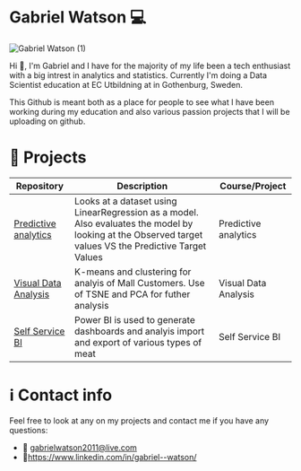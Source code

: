 # Gabriel Watson :computer:
![Gabriel Watson (1)](https://user-images.githubusercontent.com/97103827/235610221-073d5278-928f-4b70-ae49-a7c82ea4e235.png)

Hi 👋, I'm Gabriel and I have for the majority of my life been a tech enthusiast with a big intrest in analytics and statistics. Currently I'm doing a Data Scientist education at EC Utbildning at in Gothenburg, Sweden. 

This Github is meant both as a place for people to see what I have been working during my education and also various passion projects that I will be uploading on github.

# 👜 Projects 
| Repository | Description | Course/Project |
| --- | --- | --- |
| [Predictive analytics](https://github.com/GabrielWatson1/Prediktiv_Analys) | Looks at a dataset using LinearRegression as a model. Also evaluates the model by looking at the Observed target values VS the Predictive Target Values | Predictive analytics |
| [Visual Data Analysis](https://github.com/GabrielWatson1/VisuellData_Analys) | K-means and clustering for analyis of Mall Customers. Use of TSNE and PCA for futher analysis | Visual Data Analysis |
| [Self Service BI](https://github.com/GabrielWatson1/SSBI) | Power BI is used to generate dashboards and analyis import and export of various types of meat | Self Service BI |


#  ℹ️ Contact info

Feel free to look at any on my projects and contact me if you have any questions:
- 📧 gabrielwatson2011@live.com 
- 🔗https://www.linkedin.com/in/gabriel--watson/
<!--
**GabrielWatson1![Gabriel Watson](https://user-images.githubusercontent.com/97103827/235609283-706def0d-feab-42ea-bb0a-f8f1652166e4.png)
/GabrielWatson1** is a ✨ _special_ ✨ repository because its `README.md` (this file) appears on your GitHub profile.

Here are some ideas to get you started:

- 🔭 I’m currently working on ...
- 🌱 I’m currently learning ...
- 👯 I’m looking to collaborate on ...
- 🤔 I’m looking for help with ...
- 💬 Ask me about ...
- 📫 How to reach me: ...
- 😄 Pronouns: ...
- ⚡ Fun fact: ...
-->

